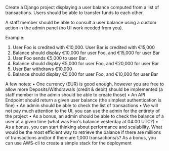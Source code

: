 Create a Django project displaying a user balance computed from a list of transactions.
Users should be able to transfer funds to each other.

A staff member should be able to consult a user balance using a custom action in the admin panel (no UI work needed from you).

Example:
1. User Foo is credited with €10,000. User Bar is credited with €15,000
2. Balance should display €10,000 for user Foo, and €15,000 for user Bar
3. User Foo sends €5,000 to user Bar.
4. Balance should display €5,000 for user Foo, and €20,000 for user Bar
5. User Bar withdraws €10,000
6. Balance should display €5,000 for user Foo, and €10,000 for user Bar

A few notes:
• One currency (EUR) is good enough, however you are free to allow more
Deposits/Withdrawals (credit & debit) should be implemented (a staff member in the admin should be able to create those)
• An API Endpoint should return a given user balance (the simplest authentication is fine)
• An admin should be able to check the list of transactions
• We will not pay much attention to the UI, you can use the admin for the entirety of the project
• As a bonus, an admin should be able to check the balance of a user at a given time (what was
Foo's balance vesterday at 04:00 UTC?)
• As a bonus, you can start thinking about performance and scalability. What would be the most efficient way to retrieve the balance if there are millions of transactions and/or if there are 1,000 transactions/s?
As a bonus, you can use AWS-cli to create a simple stack for the deployment
